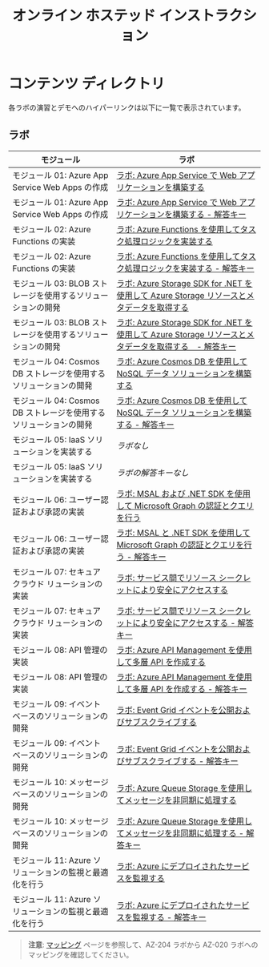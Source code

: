 ﻿---
title: オンライン ホステッド インストラクション
permalink: index.html
layout: home
---

# コンテンツ ディレクトリ

各ラボの演習とデモへのハイパーリンクは以下に一覧で表示されています。

## ラボ

| モジュール | ラボ |
| --- | --- |
| モジュール 01: Azure App Service Web Apps の作成 | [ラボ: Azure App Service で Web アプリケーションを構築する](https://microsoftlearning.github.io/AZ-204JA-DevelopingSolutionsforMicrosoftAzure/Instructions/Labs/AZ-204_01_lab.html) |
| モジュール 01: Azure App Service Web Apps の作成 | [ラボ: Azure App Service で Web アプリケーションを構築する - 解答キー](https://microsoftlearning.github.io/AZ-204JA-DevelopingSolutionsforMicrosoftAzure/Instructions/Labs/AZ-204_01_lab_ak.html) |
| モジュール 02: Azure Functions の実装 | [ラボ: Azure Functions を使用してタスク処理ロジックを実装する](https://microsoftlearning.github.io/AZ-204JA-DevelopingSolutionsforMicrosoftAzure/Instructions/Labs/AZ-204_02_lab.html) |
| モジュール 02: Azure Functions の実装 | [ラボ: Azure Functions を使用してタスク処理ロジックを実装する - 解答キー](https://microsoftlearning.github.io/AZ-204JA-DevelopingSolutionsforMicrosoftAzure/Instructions/Labs/AZ-204_02_lab_ak.html) |
| モジュール 03: BLOB ストレージを使用するソリューションの開発 | [ラボ: Azure Storage SDK for .NET を使用して Azure Storage リソースとメタデータを取得する](https://microsoftlearning.github.io/AZ-204JA-DevelopingSolutionsforMicrosoftAzure/Instructions/Labs/AZ-204_03_lab.html) |
| モジュール 03: BLOB ストレージを使用するソリューションの開発 | [ラボ: Azure Storage SDK for .NET を使用して Azure Storage リソースとメタデータを取得する　- 解答キー](https://microsoftlearning.github.io/AZ-204JA-DevelopingSolutionsforMicrosoftAzure/Instructions/Labs/AZ-204_03_lab_ak.html) |
| モジュール 04: Cosmos DB ストレージを使用するソリューションの開発 | [ラボ: Azure Cosmos DB を使用して NoSQL データ ソリューションを構築する](https://microsoftlearning.github.io/AZ-204JA-DevelopingSolutionsforMicrosoftAzure/Instructions/Labs/AZ-204_04_lab.html) |
| モジュール 04: Cosmos DB ストレージを使用するソリューションの開発 | [ラボ: Azure Cosmos DB を使用して NoSQL データ ソリューションを構築する - 解答キー](https://microsoftlearning.github.io/AZ-204JA-DevelopingSolutionsforMicrosoftAzure/Instructions/Labs/AZ-204_04_lab_ak.html) |
| モジュール 05: IaaS ソリューションを実装する | *ラボなし* |
| モジュール 05: IaaS ソリューションを実装する | *ラボの解答キーなし* |
| モジュール 06: ユーザー認証および承認の実装 | [ラボ: MSAL および .NET SDK を使用して Microsoft Graph の認証とクエリを行う](https://microsoftlearning.github.io/AZ-204JA-DevelopingSolutionsforMicrosoftAzure/Instructions/Labs/AZ-204_06_lab.html) |
| モジュール 06: ユーザー認証および承認の実装 | [ラボ: MSAL と .NET SDK を使用して Microsoft Graph の認証とクエリを行う - 解答キー](https://microsoftlearning.github.io/AZ-204JA-DevelopingSolutionsforMicrosoftAzure/Instructions/Labs/AZ-204_06_lab_ak.html) |
| モジュール 07: セキュア クラウド リューションの実装 | [ラボ: サービス間でリソース シークレットにより安全にアクセスする](https://microsoftlearning.github.io/AZ-204JA-DevelopingSolutionsforMicrosoftAzure/Instructions/Labs/AZ-204_07_lab.html) |
| モジュール 07: セキュア クラウド リューションの実装 | [ラボ: サービス間でリソース シークレットにより安全にアクセスする - 解答キー](https://microsoftlearning.github.io/AZ-204JA-DevelopingSolutionsforMicrosoftAzure/Instructions/Labs/AZ-204_07_lab_ak.html) |
| モジュール 08: API 管理の実装 | [ラボ: Azure API Management を使用して多層 API を作成する](https://microsoftlearning.github.io/AZ-204JA-DevelopingSolutionsforMicrosoftAzure/Instructions/Labs/AZ-204_08_lab.html) |
| モジュール 08: API 管理の実装 | [ラボ: Azure API Management を使用して多層 API を作成する - 解答キー](https://microsoftlearning.github.io/AZ-204JA-DevelopingSolutionsforMicrosoftAzure/Instructions/Labs/AZ-204_08_lab_ak.html) |
| モジュール 09: イベントベースのソリューションの開発 | [ラボ: Event Grid イベントを公開およびサブスクライブする](https://microsoftlearning.github.io/AZ-204JA-DevelopingSolutionsforMicrosoftAzure/Instructions/Labs/AZ-204_10_lab.html) |
| モジュール 09: イベントベースのソリューションの開発 | [ラボ: Event Grid イベントを公開およびサブスクライブする - 解答キー](https://microsoftlearning.github.io/AZ-204JA-DevelopingSolutionsforMicrosoftAzure/Instructions/Labs/AZ-204_10_lab_ak.html) |
| モジュール 10: メッセージベースのソリューションの開発 | [ラボ: Azure Queue Storage を使用してメッセージを非同期に処理する](https://microsoftlearning.github.io/AZ-204JA-DevelopingSolutionsforMicrosoftAzure/Instructions/Labs/AZ-204_11_lab.html) |
| モジュール 10: メッセージベースのソリューションの開発 | [ラボ: Azure Queue Storage を使用してメッセージを非同期に処理する - 解答キー](https://microsoftlearning.github.io/AZ-204JA-DevelopingSolutionsforMicrosoftAzure/Instructions/Labs/AZ-204_11_lab_ak.html) |
| モジュール 11: Azure ソリューションの監視と最適化を行う | [ラボ: Azure にデプロイされたサービスを監視する](https://microsoftlearning.github.io/AZ-204JA-DevelopingSolutionsforMicrosoftAzure/Instructions/Labs/AZ-204_12_lab.html) |
| モジュール 11: Azure ソリューションの監視と最適化を行う | [ラボ: Azure にデプロイされたサービスを監視する - 解答キー](https://microsoftlearning.github.io/AZ-204JA-DevelopingSolutionsforMicrosoftAzure/Instructions/Labs/AZ-204_12_lab_ak.html) |

> **注意**: [マッピング](mapping.md) ページを参照して、AZ-204 ラボから AZ-020 ラボへのマッピングを確認してください。